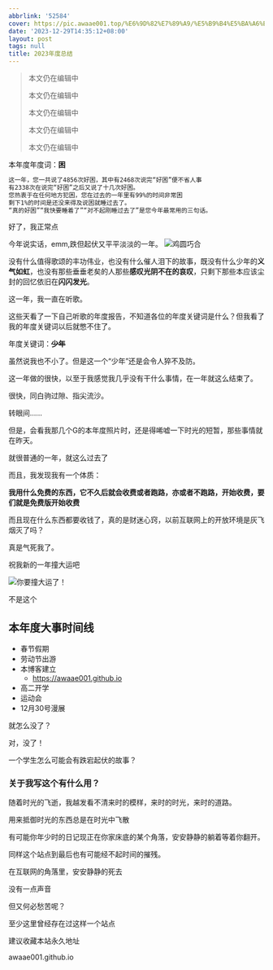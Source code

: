 ```yaml
---
abbrlink: '52584'
cover: https://pic.awaae001.top/%E6%9D%82%E7%89%A9/%E5%B9%B4%E5%BA%A6%E6%80%BB%E7%BB%93.webp
date: '2023-12-29T14:35:12+08:00'
layout: post
tags: null
title: 2023年度总结
---
```

> 本文仍在编辑中
>
> 本文仍在编辑中
>
> 本文仍在编辑中
>
> 本文仍在编辑中
>
> 本文仍在编辑中

本年度年度词：**困**

```txt
这一年，您一共说了4856次好困，其中有2468次说完“好困”便不省人事
有2338次在说完“好困”之后又说了十几次好困。
您热衷于在任何地方犯困，您在过去的一年里有99%的时间非常困
剩下1%的时间是还没来得及说困就睡过去了。
“真的好困”“我快要睡着了”“对不起刚睡过去了”是您今年最常用的三句话。
```

好了，我正常点

今年说实话，emm,跌但起伏又平平淡淡的一年。
![鸡圆巧合](https://pic.awaae001.top/moticons/%E6%9C%BA%E7%BC%98%E5%B7%A7%E5%90%88_b1561b19.webp?x-oss-process=style/awaae001)

没有什么值得歌颂的丰功伟业，也没有什么催人泪下的故事，既没有什么少年的**义气如虹**，也没有那些垂垂老矣的人那些**感叹光阴不在的哀叹**，只剩下那些本应该尘封的回忆依旧在**闪闪发光**。

这一年，我一直在听歌。

这些天看了一下自己听歌的年度报告，不知道各位的年度关键词是什么？但我看了我的年度关键词以后就憋不住了。

年度关键词：~~**少年**~~

虽然说我也不小了。但是这一个“少年”还是会令人猝不及防。

这一年做的很快，以至于我感觉我几乎没有干什么事情，在一年就这么结束了。

很快，同白驹过隙、指尖流沙。

转眼间……

但是，会看我那几个G的本年度照片时，还是得唏嘘一下时光的短暂，那些事情就在昨天。

就很普通的一年，就这么过去了


而且，我发现我有一个体质：

**我用什么免费的东西，它不久后就会收费或者跑路，亦或者不跑路，开始收费，要们就是免费版开始收费**

而且现在什么东西都要收钱了，真的是财迷心窍，以前互联网上的开放环境是灰飞烟灭了吗？

真是气死我了。

祝我新的一年撞大运吧

![你要撞大运了！](https://pic.awaae001.top/moticons/%E6%92%9E%E5%A4%A7%E8%BF%90.jpg?x-oss-process=style/awaae001)

不是这个

## 本年度大事时间线

- 春节假期
- 劳动节出游
- 本博客建立
  - https://awaae001.github.io
- 高二开学
- 运动会
- 12月30号漫展

就怎么没了？

对，没了！

一个学生怎么可能会有跌宕起伏的故事？

### 关于我写这个有什么用？

随着时光的飞逝，我越发看不清来时的模样，来时的时光，来时的道路。

用来抵御时光的东西总是在时光中飞散

有可能你年少时的日记现正在你家床底的某个角落，安安静静的躺着等着你翻开。

同样这个站点到最后也有可能经不起时间的摧残。

在互联网的角落里，安安静静的死去

没有一点声音

但又何必愁苦呢？

至少这里曾经存在过这样一个站点

建议收藏本站永久地址

awaae001.github.io
